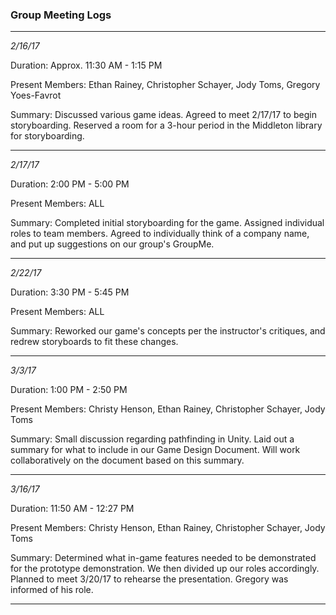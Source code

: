 ### Group Meeting Logs

---

*2/16/17*

Duration: Approx. 11:30 AM - 1:15 PM

Present Members: Ethan Rainey, Christopher Schayer, Jody Toms, Gregory Yoes-Favrot

Summary: Discussed various game ideas. Agreed to meet 2/17/17 to begin storyboarding. Reserved a room for a 3-hour period in the Middleton library for storyboarding.

---

*2/17/17*

Duration: 2:00 PM - 5:00 PM

Present Members: ALL

Summary: Completed initial storyboarding for the game. Assigned individual roles to team members. Agreed to individually think of a company name, and put up suggestions on our group's GroupMe.

---

*2/22/17*

Duration: 3:30 PM - 5:45 PM

Present Members: ALL

Summary: Reworked our game's concepts per the instructor's critiques, and redrew storyboards to fit these changes.

---

*3/3/17*

Duration: 1:00 PM - 2:50 PM

Present Members: Christy Henson, Ethan Rainey, Christopher Schayer, Jody Toms

Summary: Small discussion regarding pathfinding in Unity. Laid out a summary for what to include in our Game Design Document. Will work collaboratively on the document based on this summary.

---

*3/16/17*

Duration: 11:50 AM - 12:27 PM

Present Members: Christy Henson, Ethan Rainey, Christopher Schayer, Jody Toms

Summary: Determined what in-game features needed to be demonstrated for the prototype demonstration. We then divided up our roles accordingly. Planned to meet 3/20/17 to rehearse the presentation. Gregory was informed of his role.

---